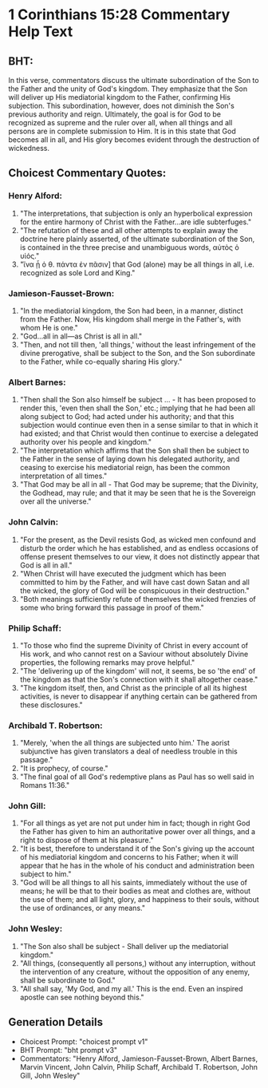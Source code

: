 # 1 Corinthians 15:28 Commentary Help Text

## BHT:
In this verse, commentators discuss the ultimate subordination of the Son to the Father and the unity of God's kingdom. They emphasize that the Son will deliver up His mediatorial kingdom to the Father, confirming His subjection. This subordination, however, does not diminish the Son's previous authority and reign. Ultimately, the goal is for God to be recognized as supreme and the ruler over all, when all things and all persons are in complete submission to Him. It is in this state that God becomes all in all, and His glory becomes evident through the destruction of wickedness.

## Choicest Commentary Quotes:
### Henry Alford:
1. "The interpretations, that subjection is only an hyperbolical expression for the entire harmony of Christ with the Father...are idle subterfuges." 
2. "The refutation of these and all other attempts to explain away the doctrine here plainly asserted, of the ultimate subordination of the Son, is contained in the three precise and unambiguous words, αὐτὸς ὁ υἱός."
3. "ἵνα ᾖ ὁ θ. πάντα ἐν πᾶσιν] that God (alone) may be all things in all, i.e. recognized as sole Lord and King."

### Jamieson-Fausset-Brown:
1. "In the mediatorial kingdom, the Son had been, in a manner, distinct from the Father. Now, His kingdom shall merge in the Father's, with whom He is one."
2. "God...all in all—as Christ is all in all."
3. "Then, and not till then, 'all things,' without the least infringement of the divine prerogative, shall be subject to the Son, and the Son subordinate to the Father, while co-equally sharing His glory."

### Albert Barnes:
1. "Then shall the Son also himself be subject ... - It has been proposed to render this, 'even then shall the Son,' etc.; implying that he had been all along subject to God; had acted under his authority; and that this subjection would continue even then in a sense similar to that in which it had existed; and that Christ would then continue to exercise a delegated authority over his people and kingdom."
2. "The interpretation which affirms that the Son shall then be subject to the Father in the sense of laying down his delegated authority, and ceasing to exercise his mediatorial reign, has been the common interpretation of all times."
3. "That God may be all in all - That God may be supreme; that the Divinity, the Godhead, may rule; and that it may be seen that he is the Sovereign over all the universe."

### John Calvin:
1. "For the present, as the Devil resists God, as wicked men confound and disturb the order which he has established, and as endless occasions of offense present themselves to our view, it does not distinctly appear that God is all in all."
2. "When Christ will have executed the judgment which has been committed to him by the Father, and will have cast down Satan and all the wicked, the glory of God will be conspicuous in their destruction."
3. "Both meanings sufficiently refute of themselves the wicked frenzies of some who bring forward this passage in proof of them."

### Philip Schaff:
1. "To those who find the supreme Divinity of Christ in every account of His work, and who cannot rest on a Saviour without absolutely Divine properties, the following remarks may prove helpful."
2. "The 'delivering up of the kingdom' will not, it seems, be so 'the end' of the kingdom as that the Son's connection with it shall altogether cease."
3. "The kingdom itself, then, and Christ as the principle of all its highest activities, is never to disappear if anything certain can be gathered from these disclosures."

### Archibald T. Robertson:
1. "Merely, 'when the all things are subjected unto him.' The aorist subjunctive has given translators a deal of needless trouble in this passage."
2. "It is prophecy, of course."
3. "The final goal of all God's redemptive plans as Paul has so well said in Romans 11:36."

### John Gill:
1. "For all things as yet are not put under him in fact; though in right God the Father has given to him an authoritative power over all things, and a right to dispose of them at his pleasure."
2. "It is best, therefore to understand it of the Son's giving up the account of his mediatorial kingdom and concerns to his Father; when it will appear that he has in the whole of his conduct and administration been subject to him."
3. "God will be all things to all his saints, immediately without the use of means; he will be that to their bodies as meat and clothes are, without the use of them; and all light, glory, and happiness to their souls, without the use of ordinances, or any means."

### John Wesley:
1. "The Son also shall be subject - Shall deliver up the mediatorial kingdom."
2. "All things, (consequently all persons,) without any interruption, without the intervention of any creature, without the opposition of any enemy, shall be subordinate to God."
3. "All shall say, 'My God, and my all.' This is the end. Even an inspired apostle can see nothing beyond this."


## Generation Details
- Choicest Prompt: "choicest prompt v1"
- BHT Prompt: "bht prompt v3"
- Commentators: "Henry Alford, Jamieson-Fausset-Brown, Albert Barnes, Marvin Vincent, John Calvin, Philip Schaff, Archibald T. Robertson, John Gill, John Wesley"
